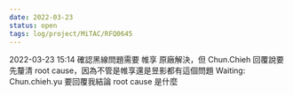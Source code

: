 ```yaml
---
date: 2022-03-23
status: open
tags: log/project/MiTAC/RFQ0645
---
```



2022-03-23 15:14
確認黑線問題需要 帷享 原廠解決，但 Chun.Chieh 回覆說要先釐清 root cause，因為不管是帷享還是昱影都有這個問題
Waiting: Chun.chieh.yu 要回覆我結論 root cause 是什麼